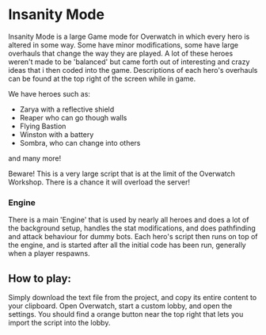 # Insanity Mode
Insanity Mode is a large Game mode for Overwatch in which every hero is altered in some way. Some have minor modifications, some have large overhauls that change the way they are played. A lot of these heroes weren't made to be 'balanced' but came forth out of interesting and crazy ideas that i then coded into the game. Descriptions of each hero's overhauls can be found at the top right of the screen while in game.

We have heroes such as:
- Zarya with a reflective shield
- Reaper who can go though walls
- Flying Bastion
- Winston with a battery
- Sombra, who can change into others

and many more!

Beware! This is a very large script that is at the limit of the Overwatch Workshop. There is a chance it will overload the server!

### Engine
There is a main 'Engine' that is used by nearly all heroes and does a lot of the background setup, handles the stat modifications, and does pathfinding and attack behaviour for dummy bots. Each hero's script then runs on top of the engine, and is started after all the initial code has been run, generally when a player respawns.

## How to play: 
Simply download the text file from the project, and copy its entire content to your clipboard. Open Overwatch, start a custom lobby, and open the settings. You should find a orange button near the top right that lets you import the script into the lobby. 
